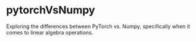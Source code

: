 # pytorchVsNumpy

Exploring the differences between PyTorch vs. Numpy, specifically when it comes to linear algebra operations.
